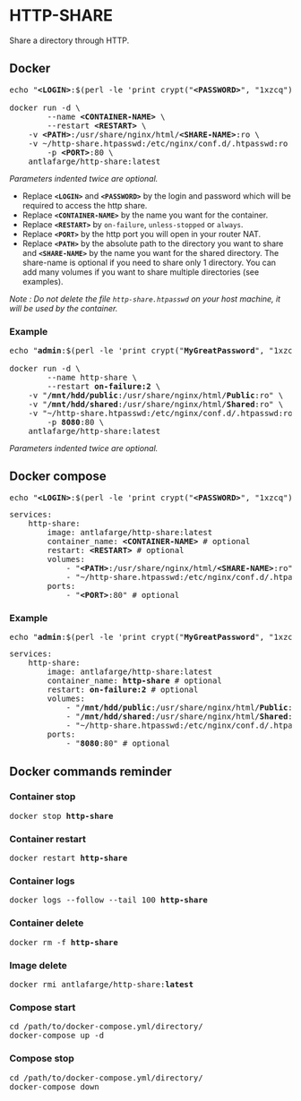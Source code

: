 # HTTP-SHARE

Share a directory through HTTP.

## Docker

<pre>
echo "<b>&#60;LOGIN&#62;</b>:$(perl -le 'print crypt("<b>&#60;PASSWORD&#62;</b>", "1xzcq")')" > ~/http-share.htpasswd

docker run -d \
        --name <b>&#60;CONTAINER-NAME&#62;</b> \
        --restart <b>&#60;RESTART&#62;</b> \
    -v <b>&#60;PATH&#62;</b>:/usr/share/nginx/html/<b>&#60;SHARE-NAME&#62;</b>:ro \
    -v ~/http-share.htpasswd:/etc/nginx/conf.d/.htpasswd:ro \
        -p <b>&#60;PORT&#62;</b>:80 \
    antlafarge/http-share:latest
</pre>
*Parameters indented twice are optional.*

- Replace **`<LOGIN>`** and **`<PASSWORD>`** by the login and password which will be required to access the http share.
- Replace **`<CONTAINER-NAME>`** by the name you want for the container.
- Replace **`<RESTART>`** by `on-failure`, `unless-stopped` or `always`.
- Replace **`<PORT>`** by the http port you will open in your router NAT.
- Replace **`<PATH>`** by the absolute path to the directory you want to share and **`<SHARE-NAME>`** by the name you want for the shared directory. The share-name is optional if you need to share only 1 directory. You can add many volumes if you want to share multiple directories (see examples).

*Note : Do not delete the file `http-share.htpasswd` on your host machine, it will be used by the container.*

### Example

<pre>
echo "<b>admin</b>:$(perl -le 'print crypt("<b>MyGreatPassword</b>", "1xzcq")')" > ~/http-share.htpasswd

docker run -d \
        --name http-share \
        --restart <b>on-failure:2</b> \
    -v "<b>/mnt/hdd/public</b>:/usr/share/nginx/html/<b>Public</b>:ro" \
    -v "<b>/mnt/hdd/shared</b>:/usr/share/nginx/html/<b>Shared</b>:ro" \
    -v "~/http-share.htpasswd:/etc/nginx/conf.d/.htpasswd:ro" \
        -p <b>8080</b>:80 \
    antlafarge/http-share:latest
</pre>
*Parameters indented twice are optional.*

## Docker compose

<pre>
echo "<b>&#60;LOGIN&#62;</b>:$(perl -le 'print crypt("<b>&#60;PASSWORD&#62;</b>", "1xzcq")')" > ~/http-share.htpasswd
</pre>

<pre>
services:
    http-share:
        image: antlafarge/http-share:latest
        container_name: <b>&#60;CONTAINER-NAME&#62;</b> # optional
        restart: <b>&#60;RESTART&#62;</b> # optional
        volumes:
            - "<b>&#60;PATH&#62;</b>:/usr/share/nginx/html/<b>&#60;SHARE-NAME&#62;</b>:ro"
            - "~/http-share.htpasswd:/etc/nginx/conf.d/.htpasswd:ro"
        ports:
            - "<b>&#60;PORT&#62;</b>:80" # optional
</pre>

### Example

<pre>
echo "<b>admin</b>:$(perl -le 'print crypt("<b>MyGreatPassword</b>", "1xzcq")')" > ~/http-share.htpasswd
</pre>

<pre>
services:
    http-share:
        image: antlafarge/http-share:latest
        container_name: <b>http-share</b> # optional
        restart: <b>on-failure:2</b> # optional
        volumes:
            - "<b>/mnt/hdd/public</b>:/usr/share/nginx/html/<b>Public</b>:ro"
            - "<b>/mnt/hdd/shared</b>:/usr/share/nginx/html/<b>Shared</b>:ro"
            - "~/http-share.htpasswd:/etc/nginx/conf.d/.htpasswd:ro"
        ports:
            - "<b>8080</b>:80" # optional
</pre>

## Docker commands reminder

### Container stop

<pre>
docker stop <b>http-share</b>
</pre>

### Container restart

<pre>
docker restart <b>http-share</b>
</pre>

### Container logs

<pre>
docker logs --follow --tail 100 <b>http-share</b>
</pre>

### Container delete

<pre>
docker rm -f <b>http-share</b>
</pre>

### Image delete

<pre>
docker rmi antlafarge/http-share:<b>latest</b>
</pre>

### Compose start

<pre>
cd /path/to/docker-compose.yml/directory/
docker-compose up -d
</pre>

### Compose stop

<pre>
cd /path/to/docker-compose.yml/directory/
docker-compose down
</pre>
